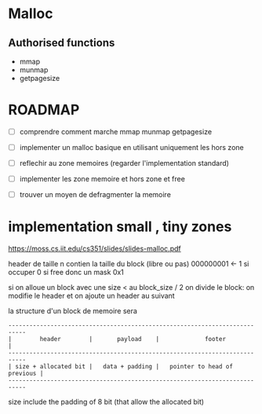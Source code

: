 # Malloc

## Authorised functions

- mmap
- munmap
- getpagesize

# ROADMAP

- [ ] comprendre comment marche mmap munmap getpagesize
- [ ] implementer un malloc basique en utilisant uniquement les hors zone
- [ ] reflechir au zone memoires (regarder l'implementation standard)
- [ ] implementer les zone memoire et hors zone et free
- [ ] trouver un moyen de defragmenter la memoire



# implementation small , tiny zones

https://moss.cs.iit.edu/cs351/slides/slides-malloc.pdf

header de taille n contien la taille du block (libre ou pas) 000000001 <- 1 si occuper 0 si free donc un mask 0x1

si on alloue un block avec une size < au block_size / 2 on divide le block:
on modifie le header et on ajoute un header au suivant

la structure d'un block de memoire sera 
```
---------------------------------------------------------------------------
|        header        |       payload    |             footer            |
---------------------------------------------------------------------------
| size + allocated bit |   data + padding |   pointer to head of previous |
---------------------------------------------------------------------------
```
size include the padding of 8 bit (that allow the allocated bit)